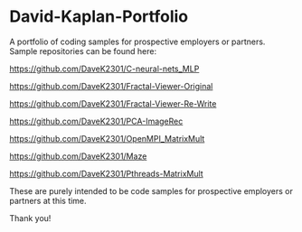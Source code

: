# David-Kaplan-Portfolio
A portfolio of coding samples for prospective employers or partners.
Sample repositories can be found here:

https://github.com/DaveK2301/C-neural-nets_MLP

https://github.com/DaveK2301/Fractal-Viewer-Original

https://github.com/DaveK2301/Fractal-Viewer-Re-Write

https://github.com/DaveK2301/PCA-ImageRec

https://github.com/DaveK2301/OpenMPI_MatrixMult

https://github.com/DaveK2301/Maze

https://github.com/DaveK2301/Pthreads-MatrixMult

These are purely intended to be code samples for prospective employers or partners at this time.

Thank you!
